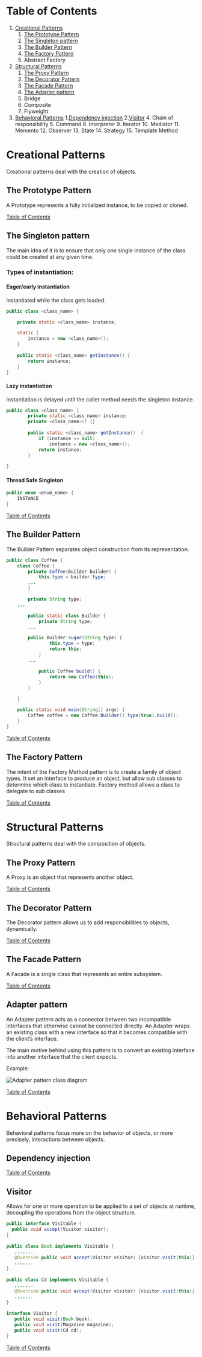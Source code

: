 # Table of Contents <a id="menu"></a>
1. [Creational Patterns](#creational)
	1. [The Prototype Pattern](#prototype)
	2. [The Singleton pattern](#singleton)
	3. [The Builder Pattern](#builder)
	4. [The Factory Pattern](#factory)
	5. Abstract Factory
2. [Structural Patterns](#structural)
	1. [The Proxy Pattern](#proxy)
	2. [The Decorator Pattern](#decorator)
	3. [The Facade Pattern](#facade)
	4. [The Adapter pattern](#adapter)
	3. Bridge
	6. Composite
	7. Flyweight
3. [Behavioral Patterns](#behavioral)
	1.[Dependency injection](#dependecy)
	2.[Visitor](#visitor)
	4. Chain of responsibility
	5. Command
	8. Interpreter
	9. Iterator
	10. Mediator
	11. Memento
	12. Observer
	13. State
	14. Strategy
	15. Template Method
	

# Creational Patterns <a id="creational"></a>

Creational patterns deal with the creation of objects.

## The Prototype Pattern <a id="prototype"></a>
A Prototype represents a fully initialized instance, to be copied or cloned.

[Table of Contents](#menu)

## The Singleton pattern <a id="singleton"></a>

The main idea of it is to ensure that only one single instance of the class could be created at any given time.

### Types of instantiation:

#### Eager/early instantiation

Instantiated while the class gets loaded.

```java
public class <class_name> {

	private static <class_name> instance;

	static {
		instance = new <class_name>();
	}
	
	public static <class_name> getInstance() {
		return instance;
	}
}
```

#### Lazy instantiation

Instantiation is delayed until the caller method needs the singleton instance.

```java
public class <class_name> {
	    private static <class_name> instance; 
	    private <class_name>() {} 
	  
	    public static <class_name> getInstance()  {
	    	if (instance == null) 
	            instance = new <class_name>(); 
	        return instance; 
	    } 
	
}
```

#### Thread Safe Singleton
```java
public enum <enum_name> {
	INSTANCE
}
```

[Table of Contents](#menu)

## The Builder Pattern <a id="builder"></a>

The Builder Pattern separates object construction from its representation.

```java
public class Coffee {
    class Coffee {
        private Coffee(Builder builder) {
            this.type = builder.type;
	    ...
        }

        private String type;
	...

        public static class Builder {
            private String type;
	    ...

	    public Builder sugar(String type) {
                this.type = type;
                return this;
            }
	    ...

            public Coffee build() {
                return new Coffee(this);
            }
        }

    }

    public static void main(String[] args) {
        Coffee coffee = new Coffee.Builder().type(true).build();
    }
}
```

[Table of Contents](#menu)

## The Factory Pattern <a id="factory"></a>

The intent of the Factory Method pattern is to create a family of object types. It set an interface to produce an object, but allow sub classes to determine which class to instantiate. Factory method allows a class to delegate to sub classes

[Table of Contents](#menu)

# Structural Patterns <a id="structural"></a>
Structural patterns deal with the composition of objects.

## The Proxy Pattern
A Proxy is an object that represents another object.

[Table of Contents](#menu)

## The Decorator Pattern
The Decorator pattern allows us to add responsibilities to objects, dynamically.

[Table of Contents](#menu)

## The Facade Pattern
A Facade is a single class that represents an entire subsystem.

[Table of Contents](#menu)

## Adapter pattern

An Adapter pattern acts as a connector between two incompatible interfaces that otherwise cannot be connected directly. An Adapter wraps an existing class with a new interface so that it becomes compatible with the client’s interface.

The main motive behind using this pattern is to convert an existing interface into another interface that the client expects.

Example:

![Adapter pattern class diagram](https://github.com/jagope/apuntes/blob/master/java/patterns_images/adapter.jpg)

[Table of Contents](#menu)

# Behavioral Patterns <a id="behavioral"></a>
Behavioral patterns focus more on the behavior of objects, or more precisely, interactions between objects.

## Dependency injection

[Table of Contents](#menu)

## Visitor

Allows for one or more operation to be applied to a set of objects at runtime, decoupling the operations from the object structure.

```java
public interface Visitable {
  public void accept(Visitor visitor);
}
 
public class Book implements Visitable {
   .......
   @Override public void accept(Visitor visitor) {visitor.visit(this)};
   .......
}
 
public class Cd implements Visitable {
   .......
   @Override public void accept(Visitor visitor) {visitor.visit(this)};
   .......
}
 
interface Visitor {
   public void visit(Book book);
   public void visit(Magazine magazine);
   public void visit(Cd cd);
}
```

[Table of Contents](#menu)
